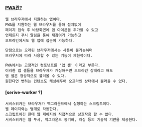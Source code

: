 #### [PWA란?](https://codevkr.tistory.com/85)
```
웹 브라우저에서 지원하는 앱이다.
PWA를 지원하는 웹 브라우저를 통해 설치없이
페이지 접속 후 바탕화면에 앱 아이콘을 추가할 수 있고
언제든지 푸시 알림을 통해 재참여가 가능하고
오프라인에서도 웹 앱에 접근이 가능하다.

단점으로는 오래된 브라우저에서는 사용이 불가능하며
브라우저에 따라 사용할 수 있는 기능이 제한적이다.

PWA에서는 고정적인 컴포넌트를 '앱 셸' 이라고 부른다.
이러한 앱 셸들을 브라우저가 캐싱해두면 오프라인 상태라고 해도 
앱 셸은 정상적으로 불러올 수 있다.
원한다면 변하는 컨텐츠도 캐싱해두어 오프라인 상태에서 불러올 수 있다.
```
#### [serive-worker ?]
```
서비스워커는 브라우저가 백그라운드에서 실행하는 스크립트이다.
웹 페이지와는 별개로 작동한다.
스크립트이긴 한데 웹 페이지와 직접적으로 상호작용 할 수 없다.
서비스워커는 웹 푸시, 백그라운드 동기화, 캐싱 등의 기술적 기반을 제공한다.
```